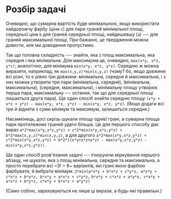 ﻿# Розбір задачі

Очевидно, що сумарна вартість буде мінімальною, якщо використати найдорожчу фарбу (ціни `c`) для пари граней мінімальної площі, середньої ціни `b` для граней середньої площі, найдешевшу (`a`) --- для граней максимальної площі. При бажанні, це твердження можна *довести*, але ми доведення пропустимо.

Так що головна складність --- знайти, яка з площ максимальна, яка середня і яка мінімальна. Для максимума це, очевидно, `max(x*y, x*z, y*z)`; аналогічно, для мінімума `min(x*y, x*z, y*z)`. Середню ж можна виразити, наприклад, як `max(x,y,z)*min(x,y,z)` (чому? бо, якщо довжини всі різні, то є рівно три довжини: мінімальна, середня й максимальна, і з них можна утворити три пари (мінімальна, середня), (мінімальна, максимальна), (середня, максимальна), і мінімальну площу утворює перша пара, максимальну --- остання, так що для середньої площі лишається друга пара). Ще один спосіб знайти середню площу `(x*y + x*z + y*z) - max(x*y, x*z, y*z) - min(x*y, x*z, y*z)`. (Якщо додати всі три й відняти з суми мінімум та максимум, залишиться середня.)

Насамкінець, досі скрізь шукали площу однієї грані, а сумарна площа пари протилежних граней удвічі більша. Це для першого способу дає вираз `a*2*max(x*y,x*z,y*z) + c*2*min(x*y,x*z,y*z) + b*2*max(x,y,z)*min(x,y,z)`, а для другого `a*2*max(x*y,x*z,y*z) + c*2*min(x*y,x*z,y*z) + b*2*((x*y+x*z+y*z) - max(x*y,x*z,y*z) -` `min(x*y,x*z,y*z))`.

Ще один спосіб розв'язання задачі --- ігноруючи міркування першого абзацу, не шукати, яка з площ мінімальна, середня та максимальна, а просто перебрати всі ~3! = 6~ варіантів, які грані якою фарбою фарбувати, й вибрати мінімум:
`2*min(a*x*y + b*x*z + c*y*z, a*x*y + c*x*z + b*y*z, b*x*y + a*x*z + c*y*z,` `b*x*y + c*x*z + a*y*z, c*x*y + a*x*z + b*y*z, c*x*y + b*x*z + a*y*z)`

(Само собою, зараховуються не лише ці вирази, а будь-які правильні.)